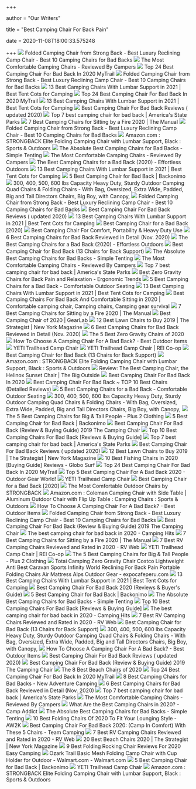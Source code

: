+++
        
author = "Our Writers"
        
title = "Best Camping Chair For Back Pain"
        
date = 2020-11-08T18:00:33.575248
        
+++
[ ![](https://campingchairman.com/wp-content/uploads/2019/04/Rhino-Rack-Camping-Chair.png)](https://campingchairman.com/wp-content/uploads/2019/04/Rhino-Rack-Camping-Chair.png) Folded Camping Chair from Strong Back - Best Luxury Reclining Camp Chair -  Best 10 Camping Chairs for Bad Backs
[ ![](https://www.truckcampermagazine.com/wp-content/uploads/Question_Week/Chair-Strongback-Elite.jpg)](https://www.truckcampermagazine.com/wp-content/uploads/Question_Week/Chair-Strongback-Elite.jpg) The Most Comfortable Camping Chairs - Reviewed By Campers
[ ![](https://mytrailco.com/wp-content/uploads/2020/04/camping-seat.jpg)](https://mytrailco.com/wp-content/uploads/2020/04/camping-seat.jpg) Top 24 Best Camping Chair For Bad Back In 2020 MyTrail
[ ![](https://campingchairman.com/wp-content/uploads/2018/01/budget-pic.png)](https://campingchairman.com/wp-content/uploads/2018/01/budget-pic.png) Folded Camping Chair from Strong Back - Best Luxury Reclining Camp Chair -  Best 10 Camping Chairs for Bad Backs
[ ![](https://besttentcotsforcamping.com/wp-content/uploads/2018/06/KingCamp-Folding-Quad-Chair-With-Lumbar-Support-and-Armrests-view.jpg)](https://besttentcotsforcamping.com/wp-content/uploads/2018/06/KingCamp-Folding-Quad-Chair-With-Lumbar-Support-and-Armrests-view.jpg) 13 Best Camping Chairs With Lumbar Support in 2021 | Best Tent Cots for  Camping
[ ![](https://mytrailco.com/wp-content/uploads/2020/04/best-camping-chair-for-bad-back.jpg)](https://mytrailco.com/wp-content/uploads/2020/04/best-camping-chair-for-bad-back.jpg) Top 24 Best Camping Chair For Bad Back In 2020 MyTrail
[ ![](https://besttentcotsforcamping.com/wp-content/uploads/2018/10/Best-Camping-Chairs-With-Lumbar-Support-strongback-low-gravity-chair.jpg)](https://besttentcotsforcamping.com/wp-content/uploads/2018/10/Best-Camping-Chairs-With-Lumbar-Support-strongback-low-gravity-chair.jpg) 13 Best Camping Chairs With Lumbar Support in 2021 | Best Tent Cots for  Camping
[ ![](https://campingcarnival.com/wp-content/uploads/2018/06/ALPS-mountaineering-Camp-Chair.jpg)](https://campingcarnival.com/wp-content/uploads/2018/06/ALPS-mountaineering-Camp-Chair.jpg) Best Camping Chair For Bad Back Reviews ( updated 2020)
[ ![](https://ws-na.amazon-adsystem.com/widgets/q?_encoding=UTF8&ASIN=B01DVRY5PY&Format=_SL250_&ID=AsinImage&MarketPlace=US&ServiceVersion=20070822&WS=1&tag=amerstatepark-20&language=en_US)](https://ws-na.amazon-adsystem.com/widgets/q?_encoding=UTF8&ASIN=B01DVRY5PY&Format=_SL250_&ID=AsinImage&MarketPlace=US&ServiceVersion=20070822&WS=1&tag=amerstatepark-20&language=en_US) Top 7 best camping chair for bad back | America's State Parks
[ ![](https://icdn6.themanual.com/image/themanual/nemo-stargaze-recliner-luxury-chair-416x416.jpg)](https://icdn6.themanual.com/image/themanual/nemo-stargaze-recliner-luxury-chair-416x416.jpg) 7 Best Camping Chairs for Sitting by a Fire 2020 | The Manual
[ ![](https://campingchairman.com/wp-content/uploads/2018/01/OzTent-Kokoda-Camping-300x215.jpg)](https://campingchairman.com/wp-content/uploads/2018/01/OzTent-Kokoda-Camping-300x215.jpg) Folded Camping Chair from Strong Back - Best Luxury Reclining Camp Chair -  Best 10 Camping Chairs for Bad Backs
[ ![](https://images-na.ssl-images-amazon.com/images/I/81mOpvuA%2BDL._AC_SX679_.jpg)](https://images-na.ssl-images-amazon.com/images/I/81mOpvuA%2BDL._AC_SX679_.jpg) Amazon.com : STRONGBACK Elite Folding Camping Chair with Lumbar Support,  Black : Sports & Outdoors
[ ![](https://ws-na.amazon-adsystem.com/widgets/q?_encoding=UTF8&ASIN=B01E45PP60&Format=_SL250_&ID=AsinImage&MarketPlace=US&ServiceVersion=20070822&WS=1&tag=jpen97-20)](https://ws-na.amazon-adsystem.com/widgets/q?_encoding=UTF8&ASIN=B01E45PP60&Format=_SL250_&ID=AsinImage&MarketPlace=US&ServiceVersion=20070822&WS=1&tag=jpen97-20) The Absolute Best Camping Chairs for Bad Backs - Simple Tenting
[ ![](https://www.truckcampermagazine.com/wp-content/uploads/Question_Week/Chair-Stongback-Elite.jpg)](https://www.truckcampermagazine.com/wp-content/uploads/Question_Week/Chair-Stongback-Elite.jpg) The Most Comfortable Camping Chairs - Reviewed By Campers
[ ![](https://ws-na.amazon-adsystem.com/widgets/q?_encoding=UTF8&ASIN=B010DHS22C&Format=_SL250_&ID=AsinImage&MarketPlace=US&ServiceVersion=20070822&WS=1&tag=effortlesso0e-20&language=en_US)](https://ws-na.amazon-adsystem.com/widgets/q?_encoding=UTF8&ASIN=B010DHS22C&Format=_SL250_&ID=AsinImage&MarketPlace=US&ServiceVersion=20070822&WS=1&tag=effortlesso0e-20&language=en_US) The Best Camping Chairs for a Bad Back (2020) - Effortless Outdoors
[ ![](https://besttentcotsforcamping.com/wp-content/uploads/2018/06/STRONGBACK-Guru-Folding-Camp-Chair-with-Lumbar-Support.jpg)](https://besttentcotsforcamping.com/wp-content/uploads/2018/06/STRONGBACK-Guru-Folding-Camp-Chair-with-Lumbar-Support.jpg) 13 Best Camping Chairs With Lumbar Support in 2021 | Best Tent Cots for  Camping
[ ![](https://www.backonimo.com/wp-content/uploads/2017/12/best-camping-chair-for-bad-back-12.jpg)](https://www.backonimo.com/wp-content/uploads/2017/12/best-camping-chair-for-bad-back-12.jpg) 5 Best Camping Chair for Bad Back | Backonimo
[ ![](http://www.portablegeneratorsolutions.com/camping-comforts/Images/STRONGBACK-Elite-Heavy-Duty-Folding-Camp-Chair-t.jpg)](http://www.portablegeneratorsolutions.com/camping-comforts/Images/STRONGBACK-Elite-Heavy-Duty-Folding-Camp-Chair-t.jpg) 300, 400, 500, 600 lbs Capacity Heavy Duty, Sturdy Outdoor Camping Quad  Chairs & Folding Chairs - With Bag, Oversized, Extra Wide, Padded, Big and  Tall Directors Chairs, Big Boy, with Canopy,
[ ![](https://campingchairman.com/wp-content/uploads/2018/01/nemo-chair.png)](https://campingchairman.com/wp-content/uploads/2018/01/nemo-chair.png) Folded Camping Chair from Strong Back - Best Luxury Reclining Camp Chair -  Best 10 Camping Chairs for Bad Backs
[ ![](https://campingcarnival.com/wp-content/uploads/2018/06/Bliss-hammocks-Gravity-Free-X-Wide-Recliner.jpg)](https://campingcarnival.com/wp-content/uploads/2018/06/Bliss-hammocks-Gravity-Free-X-Wide-Recliner.jpg) Best Camping Chair For Bad Back Reviews ( updated 2020)
[ ![](https://besttentcotsforcamping.com/wp-content/uploads/2020/10/Coastrail-Outdoor-Camping-Chair-with-Lumbar-Back-Support-front.jpg)](https://besttentcotsforcamping.com/wp-content/uploads/2020/10/Coastrail-Outdoor-Camping-Chair-with-Lumbar-Back-Support-front.jpg) 13 Best Camping Chairs With Lumbar Support in 2021 | Best Tent Cots for  Camping
[ ![](https://smartexploring.com/wp-content/uploads/2019/02/Best-camping-chair-for-bad-back.jpg)](https://smartexploring.com/wp-content/uploads/2019/02/Best-camping-chair-for-bad-back.jpg) Best Camping Chair for a Bad Back [2020]
[ ![](https://allcampingstuff.com/wp-content/uploads/2018/04/51o5XZqKYL.jpg)](https://allcampingstuff.com/wp-content/uploads/2018/04/51o5XZqKYL.jpg) Best Camping Chair For Comfort, Portability & Heavy Duty Use
[ ![](https://outdoorsly.org/wp-content/uploads/2019/06/strongback350.jpg)](https://outdoorsly.org/wp-content/uploads/2019/06/strongback350.jpg) 6 Best Camping Chairs for Bad Back Reviewed in Detail (Nov. 2020)
[ ![](https://effortlessoutdoors.com/wp-content/uploads/2020/03/best-camping-chair-for-bad-back-810x438.jpg)](https://effortlessoutdoors.com/wp-content/uploads/2020/03/best-camping-chair-for-bad-back-810x438.jpg) The Best Camping Chairs for a Bad Back (2020) - Effortless Outdoors
[ ![](https://ws-na.amazon-adsystem.com/widgets/q?_encoding=UTF8&MarketPlace=US&ASIN=B017B9PPHA&ServiceVersion=20070822&ID=AsinImage&WS=1&Format=_SL250_&tag=zencoaffiliat-20)](https://ws-na.amazon-adsystem.com/widgets/q?_encoding=UTF8&MarketPlace=US&ASIN=B017B9PPHA&ServiceVersion=20070822&ID=AsinImage&WS=1&Format=_SL250_&tag=zencoaffiliat-20) Best Camping Chair for Bad Back (13 Chairs for Back Support)
[ ![](https://i0.wp.com/simpletenting.com/wp-content/uploads/2018/05/camp-chair.jpg?fit=640%2C426&ssl=1)](https://i0.wp.com/simpletenting.com/wp-content/uploads/2018/05/camp-chair.jpg?fit=640%2C426&ssl=1) The Absolute Best Camping Chairs for Bad Backs - Simple Tenting
[ ![](https://www.truckcampermagazine.com/wp-content/uploads/Reader-Recommended-Gear-Chairs.jpg)](https://www.truckcampermagazine.com/wp-content/uploads/Reader-Recommended-Gear-Chairs.jpg) The Most Comfortable Camping Chairs - Reviewed By Campers
[ ![](https://www.americasstateparks.org/wp-content/uploads/2020/06/camp-chair-around-fire.jpg)](https://www.americasstateparks.org/wp-content/uploads/2020/06/camp-chair-around-fire.jpg) Top 7 best camping chair for bad back | America's State Parks
[ ![](http://ergonomictrends.com/wp-content/uploads/2018/07/best-zero-gravity-reclining-chairs.jpg)](http://ergonomictrends.com/wp-content/uploads/2018/07/best-zero-gravity-reclining-chairs.jpg) Best Zero Gravity Chairs for Back Pain and Relaxation - Ergonomic Trends
[ ![](https://projectcamping.com/wp-content/uploads/2019/12/best-camping-chairs-for-bad-back.png)](https://projectcamping.com/wp-content/uploads/2019/12/best-camping-chairs-for-bad-back.png) 5 Best Camping Chairs for a Bad Back - Comfortable Outdoor Seating
[ ![](https://besttentcotsforcamping.com/wp-content/uploads/2018/10/Best-Camping-Chairs-With-Lumbar-Support-strongback-guru.jpg)](https://besttentcotsforcamping.com/wp-content/uploads/2018/10/Best-Camping-Chairs-With-Lumbar-Support-strongback-guru.jpg) 13 Best Camping Chairs With Lumbar Support in 2021 | Best Tent Cots for  Camping
[ ![](https://i.pinimg.com/originals/48/1d/6f/481d6feb0f2746630bc467351e04b35a.jpg)](https://i.pinimg.com/originals/48/1d/6f/481d6feb0f2746630bc467351e04b35a.jpg) Best Camping Chairs For Bad Back And Comfortable Sitting in 2020 |  Comfortable camping chair, Camping chairs, Camping gear survival
[ ![](https://icdn8.themanual.com/image/themanual/strongback-elite-chair-416x416.jpg)](https://icdn8.themanual.com/image/themanual/strongback-elite-chair-416x416.jpg) 7 Best Camping Chairs for Sitting by a Fire 2020 | The Manual
[ ![](https://outdoorgearlab-mvnab3pwrvp3t0.stackpathdns.com/photos/13/18/253303_28210_M.jpg)](https://outdoorgearlab-mvnab3pwrvp3t0.stackpathdns.com/photos/13/18/253303_28210_M.jpg) Best Camping Chair of 2020 | GearLab
[ ![](https://pyxis.nymag.com/v1/imgs/855/126/b9dbbcdb6fd64facd83e9ebd967b04a83e-coleman-portable-camping-quad-chair-with.2x.rhorizontal.w600.jpg)](https://pyxis.nymag.com/v1/imgs/855/126/b9dbbcdb6fd64facd83e9ebd967b04a83e-coleman-portable-camping-quad-chair-with.2x.rhorizontal.w600.jpg) 12 Best Lawn Chairs to Buy 2019 | The Strategist | New York Magazine
[ ![](https://outdoorsly.org/wp-content/uploads/2019/06/marchway-252x300.jpg)](https://outdoorsly.org/wp-content/uploads/2019/06/marchway-252x300.jpg) 6 Best Camping Chairs for Bad Back Reviewed in Detail (Nov. 2020)
[ ![](https://www.thespruce.com/thmb/tsELBVlBFP41o84H6gt7Epo4pdM=/800x800/smart/filters:no_upscale()/DidcotRecliningFoldingZeroGravityChairwithCushion-e722eed3ed5c452e9246c28b68a6c98a.jpg)](https://www.thespruce.com/thmb/tsELBVlBFP41o84H6gt7Epo4pdM=/800x800/smart/filters:no_upscale()/DidcotRecliningFoldingZeroGravityChairwithCushion-e722eed3ed5c452e9246c28b68a6c98a.jpg) The 5 Best Zero Gravity Chairs of 2020
[ ![](https://images-na.ssl-images-amazon.com/images/I/71OFsPyN%2BML._SL1500_.jpg)](https://images-na.ssl-images-amazon.com/images/I/71OFsPyN%2BML._SL1500_.jpg) How To Choose A Camping Chair For A Bad Back? - Best Outdoor Items
[ ![](https://www.yeti.com/dw/image/v2/BBRN_PRD/on/demandware.static/-/Sites-masterCatalog_Yeti/default/dw0ccddf90/images/pdp-Trailhead/Camp-Chair/Navy/191240-Trailhead-Camp-Chair-Website-Assets-Studio-Blue-Front-Quarter-1680x1024.jpg?sw=795)](https://www.yeti.com/dw/image/v2/BBRN_PRD/on/demandware.static/-/Sites-masterCatalog_Yeti/default/dw0ccddf90/images/pdp-Trailhead/Camp-Chair/Navy/191240-Trailhead-Camp-Chair-Website-Assets-Studio-Blue-Front-Quarter-1680x1024.jpg?sw=795) YETI Trailhead Camp Chair
[ ![](https://www.rei.com/media/product/174101)](https://www.rei.com/media/product/174101) YETI Trailhead Camp Chair | REI Co-op
[ ![](https://ws-na.amazon-adsystem.com/widgets/q?_encoding=UTF8&MarketPlace=US&ASIN=B0725YSX6L&ServiceVersion=20070822&ID=AsinImage&WS=1&Format=_SL250_&tag=zencoaffiliat-20)](https://ws-na.amazon-adsystem.com/widgets/q?_encoding=UTF8&MarketPlace=US&ASIN=B0725YSX6L&ServiceVersion=20070822&ID=AsinImage&WS=1&Format=_SL250_&tag=zencoaffiliat-20) Best Camping Chair for Bad Back (13 Chairs for Back Support)
[ ![](https://images-na.ssl-images-amazon.com/images/I/81f7y-QiRHL._AC_SL1500_.jpg)](https://images-na.ssl-images-amazon.com/images/I/81f7y-QiRHL._AC_SL1500_.jpg) Amazon.com : STRONGBACK Elite Folding Camping Chair with Lumbar Support,  Black : Sports & Outdoors
[ ![](https://i0.wp.com/thebigoutside.com/wp-content/uploads/2019/05/Helinox-Sunset-Chair.jpg?fit=672%2C1024&ssl=1)](https://i0.wp.com/thebigoutside.com/wp-content/uploads/2019/05/Helinox-Sunset-Chair.jpg?fit=672%2C1024&ssl=1) Review: The Best Camping Chair, the Helinox Sunset Chair | The Big Outside
[ ![](https://thegearoutdoor.com/wp-content/uploads/2018/08/camping-chair.jpg)](https://thegearoutdoor.com/wp-content/uploads/2018/08/camping-chair.jpg) Best Camping Chair For Bad Back In 2020
[ ![](https://classyreviewed.com/wp-content/uploads/2019/03/Best-Camping-Chair-for-Bad-Back.jpg)](https://classyreviewed.com/wp-content/uploads/2019/03/Best-Camping-Chair-for-Bad-Back.jpg) Best Camping Chair For Bad Back ~ TOP 10 Best Chairs (Detailed Reviews)
[ ![](https://ws-na.amazon-adsystem.com/widgets/q?_encoding=UTF8&ASIN=B07L8ZRS8V&Format=_SL250_&ID=AsinImage&MarketPlace=US&ServiceVersion=20070822&WS=1&tag=projectcamping-20&language=en_US)](https://ws-na.amazon-adsystem.com/widgets/q?_encoding=UTF8&ASIN=B07L8ZRS8V&Format=_SL250_&ID=AsinImage&MarketPlace=US&ServiceVersion=20070822&WS=1&tag=projectcamping-20&language=en_US) 5 Best Camping Chairs for a Bad Back - Comfortable Outdoor Seating
[ ![](http://www.portablegeneratorsolutions.com/camping-comforts/Images/Outdoor-Living-Suntime-Camping-Folding-Mesh-Chair-Removeable-Footrest.jpg)](http://www.portablegeneratorsolutions.com/camping-comforts/Images/Outdoor-Living-Suntime-Camping-Folding-Mesh-Chair-Removeable-Footrest.jpg) 300, 400, 500, 600 lbs Capacity Heavy Duty, Sturdy Outdoor Camping Quad  Chairs & Folding Chairs - With Bag, Oversized, Extra Wide, Padded, Big and  Tall Directors Chairs, Big Boy, with Canopy,
[ ![](https://plus2clothing.com/wp-content/uploads/2020/03/campingchairs2020.jpg)](https://plus2clothing.com/wp-content/uploads/2020/03/campingchairs2020.jpg) The 5 Best Camping Chairs for Big & Tall People - Plus 2 Clothing
[ ![](https://www.backonimo.com/wp-content/uploads/2017/12/best-camping-chair-for-bad-back-4.jpg)](https://www.backonimo.com/wp-content/uploads/2017/12/best-camping-chair-for-bad-back-4.jpg) 5 Best Camping Chair for Bad Back | Backonimo
[ ![](https://thecampingchair.com/wp-content/uploads/2019/01/91uzVatUUKL._SL1500_-317x201.jpg)](https://thecampingchair.com/wp-content/uploads/2019/01/91uzVatUUKL._SL1500_-317x201.jpg) Best Camping Chair For Bad Back (Review & Buying Guide) 2019 The Camping  Chair
[ ![](https://bestchairsreviews.com/wp-content/uploads/2020/02/best_camping_chairs_for_bad_backs.jpg)](https://bestchairsreviews.com/wp-content/uploads/2020/02/best_camping_chairs_for_bad_backs.jpg) Top 10 Best Camping Chairs For Bad Back [Reviews & Buying Guide]
[ ![](https://ws-na.amazon-adsystem.com/widgets/q?_encoding=UTF8&ASIN=B082N525KK&Format=_SL250_&ID=AsinImage&MarketPlace=US&ServiceVersion=20070822&WS=1&tag=amerstatepark-20&language=en_US)](https://ws-na.amazon-adsystem.com/widgets/q?_encoding=UTF8&ASIN=B082N525KK&Format=_SL250_&ID=AsinImage&MarketPlace=US&ServiceVersion=20070822&WS=1&tag=amerstatepark-20&language=en_US) Top 7 best camping chair for bad back | America's State Parks
[ ![](https://campingcarnival.com/wp-content/uploads/2018/06/Stylish-Camping-SL1205BLACK-Rocking-Full-Back-Folding-Directors-Chair.jpg)](https://campingcarnival.com/wp-content/uploads/2018/06/Stylish-Camping-SL1205BLACK-Rocking-Full-Back-Folding-Directors-Chair.jpg) Best Camping Chair For Bad Back Reviews ( updated 2020)
[ ![](https://pyxis.nymag.com/v1/imgs/19c/158/c6ab558fb8b1eb8276ea27911112a4b4c2-quik-shade-adjustable-canopy-folding-cam.rhorizontal.w600.jpg)](https://pyxis.nymag.com/v1/imgs/19c/158/c6ab558fb8b1eb8276ea27911112a4b4c2-quik-shade-adjustable-canopy-folding-cam.rhorizontal.w600.jpg) 12 Best Lawn Chairs to Buy 2019 | The Strategist | New York Magazine
[ ![](https://www.globosurfer.com/wp-content/uploads/2018/09/9-KingCamp-Heavy-Duty-Steel-Camping-Folding-Director-Chair-with-Cooler-Bag-and-Side-Table.jpg)](https://www.globosurfer.com/wp-content/uploads/2018/09/9-KingCamp-Heavy-Duty-Steel-Camping-Folding-Director-Chair-with-Cooler-Bag-and-Side-Table.jpg) 10 Best Fishing Chairs in 2020  [Buying Guide] Reviews - Globo Surf
[ ![](https://m.media-amazon.com/images/I/418mXjOCwVL._SL160_.jpg)](https://m.media-amazon.com/images/I/418mXjOCwVL._SL160_.jpg) Top 24 Best Camping Chair For Bad Back In 2020 MyTrail
[ ![](https://www.outdoorgearworld.com/wp-content/uploads/2018/04/Best-Camping-Chair-For-A-Bad-Back.jpg)](https://www.outdoorgearworld.com/wp-content/uploads/2018/04/Best-Camping-Chair-For-A-Bad-Back.jpg) Top 5 Best Camping Chair For A Bad Back 2020 - Outdoor Gear World!
[ ![](https://www.yeti.com/on/demandware.static/-/Library-Sites-SiteGenesisSharedLibrary/default/dwdb3d1c91/images/asset-tech-features/chairs/191240-Trailhead-Camp-Chair-Website-Assets-Studio-Gray-Front-920x850.png)](https://www.yeti.com/on/demandware.static/-/Library-Sites-SiteGenesisSharedLibrary/default/dwdb3d1c91/images/asset-tech-features/chairs/191240-Trailhead-Camp-Chair-Website-Assets-Studio-Gray-Front-920x850.png) YETI Trailhead Camp Chair
[ ![](https://ws-na.amazon-adsystem.com/widgets/q?_encoding=UTF8&ASIN=B017B9PKFM&Format=_SL250_&ID=AsinImage&MarketPlace=US&ServiceVersion=20070822&WS=1&tag=smartexploring-20)](https://ws-na.amazon-adsystem.com/widgets/q?_encoding=UTF8&ASIN=B017B9PKFM&Format=_SL250_&ID=AsinImage&MarketPlace=US&ServiceVersion=20070822&WS=1&tag=smartexploring-20) Best Camping Chair for a Bad Back [2020]
[ ![](https://cdn.shopify.com/s/files/1/1909/1873/products/400LC_Blue-1_web_faeeb5cf-e652-44d9-a371-904a3a094749.jpg?v=1564156193)](https://cdn.shopify.com/s/files/1/1909/1873/products/400LC_Blue-1_web_faeeb5cf-e652-44d9-a371-904a3a094749.jpg?v=1564156193) The Most Comfortable Outdoor Chairs by STRONGBACK
[ ![](https://images-na.ssl-images-amazon.com/images/I/61sQM0pUXKL._AC_SX425_.jpg)](https://images-na.ssl-images-amazon.com/images/I/61sQM0pUXKL._AC_SX425_.jpg) Amazon.com : Coleman Camping Chair with Side Table | Aluminum Outdoor Chair  with Flip Up Table : Camping Chairs : Sports & Outdoors
[ ![](https://images-na.ssl-images-amazon.com/images/I/71qA8llNbvL._SL1200_.jpg)](https://images-na.ssl-images-amazon.com/images/I/71qA8llNbvL._SL1200_.jpg) How To Choose A Camping Chair For A Bad Back? - Best Outdoor Items
[ ![](https://campingchairman.com/wp-content/uploads/2018/01/Kijaro-Portable-Camping-Sports-Chair-300x273.jpg)](https://campingchairman.com/wp-content/uploads/2018/01/Kijaro-Portable-Camping-Sports-Chair-300x273.jpg) Folded Camping Chair from Strong Back - Best Luxury Reclining Camp Chair -  Best 10 Camping Chairs for Bad Backs
[ ![](https://thecampingchair.com/wp-content/uploads/2019/01/71RW8xYy87L._SL1500_-317x201.jpg)](https://thecampingchair.com/wp-content/uploads/2019/01/71RW8xYy87L._SL1500_-317x201.jpg) Best Camping Chair For Bad Back (Review & Buying Guide) 2019 The Camping  Chair
[ ![](https://www.campinghits.com/wp-content/uploads/2020/04/71sQV3csfdKlZrL-min-300x273.jpg)](https://www.campinghits.com/wp-content/uploads/2020/04/71sQV3csfdKlZrL-min-300x273.jpg) The best camping chair for bad back in 2020 - Camping Hits
[ ![](https://s3.us-east-2.amazonaws.com/cc-prd-s3-uploads/2019/10/25/c42ee651425c252a0df16661e82a632b6f3b59f0.jpeg)](https://s3.us-east-2.amazonaws.com/cc-prd-s3-uploads/2019/10/25/c42ee651425c252a0df16661e82a632b6f3b59f0.jpeg) 7 Best Camping Chairs for Sitting by a Fire 2020 | The Manual
[ ![](https://www.rvweb.net/wp-content/uploads/2020/02/best-rv-camping-chairs.jpg)](https://www.rvweb.net/wp-content/uploads/2020/02/best-rv-camping-chairs.jpg) 7 Best RV Camping Chairs Reviewed and Rated in 2020 - RV Web
[ ![](https://www.rei.com/media/product/1741010001)](https://www.rei.com/media/product/1741010001) YETI Trailhead Camp Chair | REI Co-op
[ ![](https://plus2clothing.com/wp-content/uploads/2020/02/CC1.jpg)](https://plus2clothing.com/wp-content/uploads/2020/02/CC1.jpg) The 5 Best Camping Chairs for Big & Tall People - Plus 2 Clothing
[ ![](https://www.expocafeperu.com/w/2020/04/totai-camping-zero-gravity-chair-costco-lightweight-anti-best-caravan-sports-infinity-world-reclining-for-back-pain-portable-folding-chairs-air-mattress-alps.jpg)](https://www.expocafeperu.com/w/2020/04/totai-camping-zero-gravity-chair-costco-lightweight-anti-best-caravan-sports-infinity-world-reclining-for-back-pain-portable-folding-chairs-air-mattress-alps.jpg) Totai Camping Zero Gravity Chair Costco Lightweight Anti Best Caravan  Sports Infinity World Reclining For Back Pain Portable Folding Chairs Air  Mattress Alps Outdoor Gear - expocafeperu.com
[ ![](https://besttentcotsforcamping.com/wp-content/uploads/2018/10/OzTent-Gecko-Camping-Chair-with-Lumbar-Support-and-Swivel-Table-with-bag.jpg)](https://besttentcotsforcamping.com/wp-content/uploads/2018/10/OzTent-Gecko-Camping-Chair-with-Lumbar-Support-and-Swivel-Table-with-bag.jpg) 13 Best Camping Chairs With Lumbar Support in 2021 | Best Tent Cots for  Camping
[ ![](https://hikertrack.com/wp-content/uploads/2018/07/best-camping-chair-for-bad-back-1.jpg)](https://hikertrack.com/wp-content/uploads/2018/07/best-camping-chair-for-bad-back-1.jpg) Best Camping Chair For Bad Back 2020 (Reviews & Buyer's Guide)
[ ![](https://www.backonimo.com/wp-content/uploads/2017/12/best-camping-chair-for-bad-back-22.jpg)](https://www.backonimo.com/wp-content/uploads/2017/12/best-camping-chair-for-bad-back-22.jpg) 5 Best Camping Chair for Bad Back | Backonimo
[ ![](https://ws-na.amazon-adsystem.com/widgets/q?_encoding=UTF8&ASIN=B00R3KI5SY&Format=_SL250_&ID=AsinImage&MarketPlace=US&ServiceVersion=20070822&WS=1&tag=jpen97-20)](https://ws-na.amazon-adsystem.com/widgets/q?_encoding=UTF8&ASIN=B00R3KI5SY&Format=_SL250_&ID=AsinImage&MarketPlace=US&ServiceVersion=20070822&WS=1&tag=jpen97-20) The Absolute Best Camping Chairs for Bad Backs - Simple Tenting
[ ![](https://bestchairsreviews.com/wp-content/uploads/2020/02/Coleman_Portable_Camping_Quad_Chair.jpg)](https://bestchairsreviews.com/wp-content/uploads/2020/02/Coleman_Portable_Camping_Quad_Chair.jpg) Top 10 Best Camping Chairs For Bad Back [Reviews & Buying Guide]
[ ![](https://www.campinghits.com/wp-content/uploads/2020/04/71sdfteQV3KlZrL-300x273.jpg)](https://www.campinghits.com/wp-content/uploads/2020/04/71sdfteQV3KlZrL-300x273.jpg) The best camping chair for bad back in 2020 - Camping Hits
[ ![](https://www.rvweb.net/wp-content/uploads/2020/02/Coleman-Big-N-Tall-Quad-Camping-Chair.jpg)](https://www.rvweb.net/wp-content/uploads/2020/02/Coleman-Big-N-Tall-Quad-Camping-Chair.jpg) 7 Best RV Camping Chairs Reviewed and Rated in 2020 - RV Web
[ ![](https://ws-na.amazon-adsystem.com/widgets/q?_encoding=UTF8&MarketPlace=US&ASIN=B001RLQNSO&ServiceVersion=20070822&ID=AsinImage&WS=1&Format=_SL250_&tag=zencoaffiliat-20)](https://ws-na.amazon-adsystem.com/widgets/q?_encoding=UTF8&MarketPlace=US&ASIN=B001RLQNSO&ServiceVersion=20070822&ID=AsinImage&WS=1&Format=_SL250_&tag=zencoaffiliat-20) Best Camping Chair for Bad Back (13 Chairs for Back Support)
[ ![](http://www.portablegeneratorsolutions.com/camping-comforts/Images/Timber-Ridge-Ultimate-Outdoor-Adjustable-Folding-Camping-Chair-t.jpg)](http://www.portablegeneratorsolutions.com/camping-comforts/Images/Timber-Ridge-Ultimate-Outdoor-Adjustable-Folding-Camping-Chair-t.jpg) 300, 400, 500, 600 lbs Capacity Heavy Duty, Sturdy Outdoor Camping Quad  Chairs & Folding Chairs - With Bag, Oversized, Extra Wide, Padded, Big and  Tall Directors Chairs, Big Boy, with Canopy,
[ ![](https://cdn.shortpixel.ai/client/q_glossy,ret_img,w_730,h_375/https://bestoutdooritems.com/wp-content/uploads/2018/11/STRONGBACK-Elite-Folding-Camping-Chair-with-Lumbar-Support-e1543565587659.jpg)](https://cdn.shortpixel.ai/client/q_glossy,ret_img,w_730,h_375/https://bestoutdooritems.com/wp-content/uploads/2018/11/STRONGBACK-Elite-Folding-Camping-Chair-with-Lumbar-Support-e1543565587659.jpg) How To Choose A Camping Chair For A Bad Back? - Best Outdoor Items
[ ![](https://campingcarnival.com/wp-content/uploads/2018/06/How-to-choose-a-camping-chair-for-bad-backs-infographics-236x1024.jpg)](https://campingcarnival.com/wp-content/uploads/2018/06/How-to-choose-a-camping-chair-for-bad-backs-infographics-236x1024.jpg) Best Camping Chair For Bad Back Reviews ( updated 2020)
[ ![](https://thecampingchair.com/wp-content/uploads/2019/04/AdobeStock_217216474.jpeg)](https://thecampingchair.com/wp-content/uploads/2019/04/AdobeStock_217216474.jpeg) Best Camping Chair For Bad Back (Review & Buying Guide) 2019 The Camping  Chair
[ ![](https://www.tripsavvy.com/thmb/TAE3JiPQH9kO-5YENZ1PWhZZojo=/874x744/filters:no_upscale():max_bytes(150000):strip_icc()/TommyBahamaHulaMarlinDeluxeBackpackBeachChair-1995b404eef74d5aaa6149b815f44e98.jpg)](https://www.tripsavvy.com/thmb/TAE3JiPQH9kO-5YENZ1PWhZZojo=/874x744/filters:no_upscale():max_bytes(150000):strip_icc()/TommyBahamaHulaMarlinDeluxeBackpackBeachChair-1995b404eef74d5aaa6149b815f44e98.jpg) The 8 Best Beach Chairs of 2020
[ ![](https://mytrailco.com/wp-content/uploads/2020/04/Timber-Ridge-Camping-Chair-Portable-High-Back.jpg)](https://mytrailco.com/wp-content/uploads/2020/04/Timber-Ridge-Camping-Chair-Portable-High-Back.jpg) Top 24 Best Camping Chair For Bad Back In 2020 MyTrail
[ ![](https://newadventurecamping.com/wp-content/uploads/2019/02/camping-chair.png)](https://newadventurecamping.com/wp-content/uploads/2019/02/camping-chair.png) 8 Best Camping Chairs for Bad Backs - New Adventure Camping
[ ![](https://outdoorsly.org/wp-content/uploads/2019/01/camping-chairs-2x1-fullres-28.jpg)](https://outdoorsly.org/wp-content/uploads/2019/01/camping-chairs-2x1-fullres-28.jpg) 6 Best Camping Chairs for Bad Back Reviewed in Detail (Nov. 2020)
[ ![](https://i.ytimg.com/vi/RC-AecTkiy0/maxresdefault.jpg)](https://i.ytimg.com/vi/RC-AecTkiy0/maxresdefault.jpg) Top 7 best camping chair for bad back | America's State Parks
[ ![](https://www.truckcampermagazine.com/wp-content/uploads/Question_Week/Chair-Pico1.jpg)](https://www.truckcampermagazine.com/wp-content/uploads/Question_Week/Chair-Pico1.jpg) The Most Comfortable Camping Chairs - Reviewed By Campers
[ ![](https://campaddict.com/wp-content/uploads/Helinox-Chair-One-small-camp-chair-dgbg-373x400.jpg)](https://campaddict.com/wp-content/uploads/Helinox-Chair-One-small-camp-chair-dgbg-373x400.jpg) What Are the Best Camping Chairs in 2020? - Camp Addict
[ ![](https://ws-na.amazon-adsystem.com/widgets/q?_encoding=UTF8&ASIN=B07869C59Y&Format=_SL250_&ID=AsinImage&MarketPlace=US&ServiceVersion=20070822&WS=1&tag=jpen97-20)](https://ws-na.amazon-adsystem.com/widgets/q?_encoding=UTF8&ASIN=B07869C59Y&Format=_SL250_&ID=AsinImage&MarketPlace=US&ServiceVersion=20070822&WS=1&tag=jpen97-20) The Absolute Best Camping Chairs for Bad Backs - Simple Tenting
[ ![](https://www.awebtoknow.com/wp-content/uploads/2018/06/Mity-Lite-Flex-One-Folding-Chair-1.jpg)](https://www.awebtoknow.com/wp-content/uploads/2018/06/Mity-Lite-Flex-One-Folding-Chair-1.jpg) 10 Best Folding Chairs Of 2020 To Fit Your Lounging Style - AW2K
[ ![](https://ws-na.amazon-adsystem.com/widgets/q?_encoding=UTF8&ASIN=B076MKYTMG&Format=_SL250_&ID=AsinImage&MarketPlace=US&ServiceVersion=20070822&WS=1&tag=teamcamping09-20&language=en_US)](https://ws-na.amazon-adsystem.com/widgets/q?_encoding=UTF8&ASIN=B076MKYTMG&Format=_SL250_&ID=AsinImage&MarketPlace=US&ServiceVersion=20070822&WS=1&tag=teamcamping09-20&language=en_US) Best Camping Chair For Bad Back 2020: (Camp In Comfort) With These 5 Chairs  - Team Camping
[ ![](https://www.rvweb.net/wp-content/uploads/2020/02/KingCamp-Heavy-Duty-Compact-Camping-Folding-Mesh-Chair.jpg)](https://www.rvweb.net/wp-content/uploads/2020/02/KingCamp-Heavy-Duty-Compact-Camping-Folding-Mesh-Chair.jpg) 7 Best RV Camping Chairs Reviewed and Rated in 2020 - RV Web
[ ![](https://pyxis.nymag.com/v1/imgs/743/886/974fe9f0e55d053339cc375af1be393aeb.rsquare.w600.jpg)](https://pyxis.nymag.com/v1/imgs/743/886/974fe9f0e55d053339cc375af1be393aeb.rsquare.w600.jpg) 20 Best Beach Chairs 2020 | The Strategist | New York Magazine
[ ![](https://ws-na.amazon-adsystem.com/widgets/q?_encoding=UTF8&ASIN=B07N39LM63&Format=_SL500_&ID=AsinImage&MarketPlace=US&ServiceVersion=20070822&WS=1&tag=okpatio-20&language=en_US)](https://ws-na.amazon-adsystem.com/widgets/q?_encoding=UTF8&ASIN=B07N39LM63&Format=_SL500_&ID=AsinImage&MarketPlace=US&ServiceVersion=20070822&WS=1&tag=okpatio-20&language=en_US) 9 Best Folding Rocking Chair Reviews For 2020 Easy Camping
[ ![](https://i5.walmartimages.com/asr/0f289ab0-8e8f-4aea-bda7-2ac6368455dd_1.ed1bfc14e9aa6b4da301fb0c6eb276f8.png?odnWidth=612&odnHeight=612&odnBg=ffffff)](https://i5.walmartimages.com/asr/0f289ab0-8e8f-4aea-bda7-2ac6368455dd_1.ed1bfc14e9aa6b4da301fb0c6eb276f8.png?odnWidth=612&odnHeight=612&odnBg=ffffff) Ozark Trail Basic Mesh Folding Camp Chair with Cup Holder for Outdoor -  Walmart.com - Walmart.com
[ ![](https://www.backonimo.com/wp-content/uploads/2017/12/best-camping-chair-for-bad-back-3.jpg)](https://www.backonimo.com/wp-content/uploads/2017/12/best-camping-chair-for-bad-back-3.jpg) 5 Best Camping Chair for Bad Back | Backonimo
[ ![](https://www.yeti.com/dw/image/v2/BBRN_PRD/on/demandware.static/-/Sites-masterCatalog_Yeti/default/dw381b4613/images/pdp-Trailhead/Camp-Chair/Navy/191240-Trailhead-Camp-Chair-Website-Assets-Studio-Blue-Back-1680x1024.jpg?sw=795)](https://www.yeti.com/dw/image/v2/BBRN_PRD/on/demandware.static/-/Sites-masterCatalog_Yeti/default/dw381b4613/images/pdp-Trailhead/Camp-Chair/Navy/191240-Trailhead-Camp-Chair-Website-Assets-Studio-Blue-Back-1680x1024.jpg?sw=795) YETI Trailhead Camp Chair
[ ![](https://m.media-amazon.com/images/S/aplus-media/vc/4f6294f4-b56d-4e9d-b455-ff45585f2d44.__CR33,0,665,665_PT0_SX300_V1___.png)](https://m.media-amazon.com/images/S/aplus-media/vc/4f6294f4-b56d-4e9d-b455-ff45585f2d44.__CR33,0,665,665_PT0_SX300_V1___.png) Amazon.com : STRONGBACK Elite Folding Camping Chair with Lumbar Support,  Black : Sports & Outdoors
